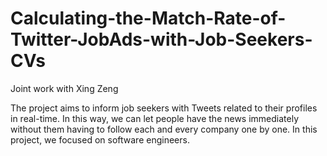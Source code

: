 # Calculating-the-Match-Rate-of-Twitter-JobAds-with-Job-Seekers-CVs
Joint work with Xing Zeng

The project aims to inform job seekers with Tweets related to their profiles in real-time. In this way, we can let people have the news immediately without them having to follow each and every company one by one. In this project, we focused on software engineers.
